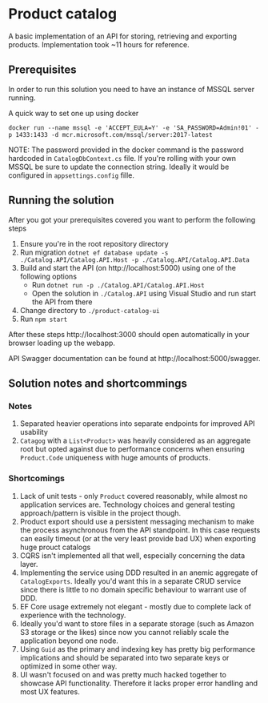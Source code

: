 # Product catalog
A basic implementation of an API for storing, retrieving and exporting products. Implementation took ~11 hours for reference.

## Prerequisites
In order to run this solution you need to have an instance of MSSQL server running.

A quick way to set one up using docker
```
docker run --name mssql -e 'ACCEPT_EULA=Y' -e 'SA_PASSWORD=Admin!01' -p 1433:1433 -d mcr.microsoft.com/mssql/server:2017-latest
```

NOTE: The password provided in the docker command is the password hardcoded in `CatalogDbContext.cs` file. If you're rolling with your own MSSQL be sure to update the connection string. Ideally it would be configured in `appsettings.config` fille.

## Running the solution
After you got your prerequisites covered you want to perform the following steps

1. Ensure you're in the root repository directory
2. Run migration `dotnet ef database update -s ./Catalog.API/Catalog.API.Host -p ./Catalog.API/Catalog.API.Data`
3. Build and start the API (on http://localhost:5000) using one of the following options
    - Run `dotnet run -p ./Catalog.API/Catalog.API.Host`
    - Open the solution in `./Catalog.API` using Visual Studio and run start the API from there
4. Change directory to `./product-catalog-ui`
5. Run `npm start`

After these steps http://localhost:3000 should open automatically in your browser loading up the webapp.

API Swagger documentation can be found at http://localhost:5000/swagger.

## Solution notes and shortcommings
### Notes
1. Separated heavier operations into separate endpoints for improved API usability
2. `Catagog` with a `List<Product>` was heavily considered as an aggregate root but opted against due to performance concerns when ensuring `Product.Code` uniqueness with huge amounts of products.

### Shortcomings
1. Lack of unit tests - only `Product` covered reasonably, while almost no application services are. Technology choices and general testing approach/pattern is visible in the project though.
2. Product export should use a persistent messaging mechanism to make the process asynchronous from the API standpoint. In this case requests can easily timeout (or at the very least provide bad UX) when exporting huge prouct catalogs
3. CQRS isn't implemented all that well, especially concerning the data layer.
4. Implementing the service using DDD resulted in an anemic aggregate of `CatalogExports`. Ideally you'd want this in a separate CRUD service since there is little to no domain specific behaviour to warrant use of DDD.
6. EF Core usage extremely not elegant - mostly due to complete lack of experience with the technology.
7. Ideally you'd want to store files in a separate storage (such as Amazon S3 storage or the likes) since now you cannot reliably scale the application beyond one node.
8. Using `Guid` as the primary and indexing key has pretty big performance implications and should be separated into two separate keys or optimized in some other way.
9. UI wasn't focused on and was pretty much hacked together to showcase API functionality. Therefore it lacks proper error handling and most UX features.

